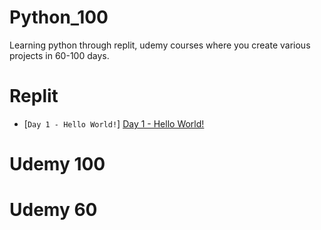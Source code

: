 # Python_100
Learning python through replit, udemy courses where you create various projects in 60-100 days. 

# Replit
* [`Day 1 - Hello World!`] <a href="https://github.com/Kaadjal/Replit_100_PYTHON/blob/main/Day%201%20-%20Hello%20World!">Day 1 - Hello World!</a>

# Udemy 100

# Udemy 60
